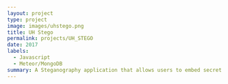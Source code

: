 ```yaml
---
layout: project
type: project
image: images/uhstego.png
title: UH Stego 
permalink: projects/UH_STEGO
date: 2017
labels:
  - Javascript
  - Meteor/MongoDB
summary: A Steganography application that allows users to embed secret messages into photos
---
```

